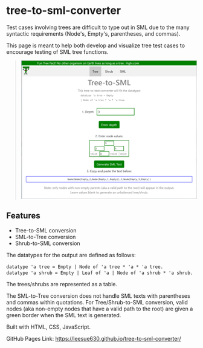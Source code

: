 # tree-to-sml-converter
Test cases involving trees are difficult to type out in SML due to the many syntactic requirements (Node's, Empty's, parentheses, and commas).

This page is meant to help both develop and visualize tree test cases to encourage testing of SML tree functions.
<br />
><img src="treesite.png" width="600">

## Features
- Tree-to-SML conversion
- SML-to-Tree conversion
- Shrub-to-SML conversion

The datatypes for the output are defined as follows:
```
datatype 'a tree = Empty | Node of 'a tree * 'a * 'a tree.
datatype 'a shrub = Empty | Leaf of 'a | Node of 'a shrub * 'a shrub.
```
The trees/shrubs are represented as a table.

The SML-to-Tree conversion does not handle SML texts with parentheses and commas within quotations.
For Tree/Shrub-to-SML conversion, valid nodes (aka non-empty nodes that have a valid path to the root) are given a green border when the SML text is generated.

Built with HTML, CSS, JavaScript.

GitHub Pages Link: https://leesue630.github.io/tree-to-sml-converter/

